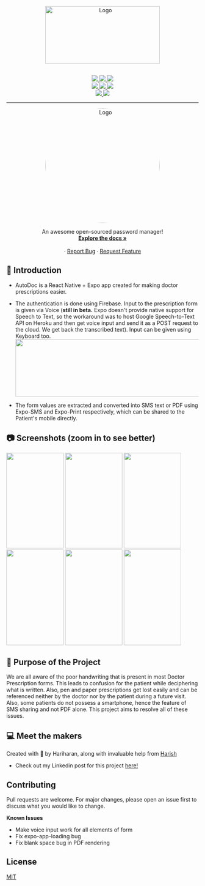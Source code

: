 <p align="center">
  <a href="https://github.com/HariAcidReign/AutoDoc">
    <img src="https://user-images.githubusercontent.com/58134096/103359731-6bfefc00-4ade-11eb-918f-6fe8896f9f54.png" alt="Logo" width="300" height="150">
  </a>
<p align="center">
<br>
    <a href="" alt="License">
        <img src="https://img.shields.io/github/license/HariAcidReign/AutoDoc"/>
    </a>
    <a href="" alt="Maintained">
        <img src="https://img.shields.io/maintenance/yes/2021"/>
    </a>
    <a href="" alt="Code Size">
        <img src="https://img.shields.io/github/languages/code-size/HariAcidReign/AutoDoc"/>
    </a>
<br>
    <a href="https://github.com/HariAcidReign/AutoDoc/network/members" alt="Forks">
    <a href="https://github.com/SamDev98/password-manager-py/stargazers" alt="Stars">
        <img src="https://img.shields.io/github/stars/HariAcidReign/AutoDoc.svg"/>
    </a>
    <a href="" alt="Contributors">
        <img src="https://img.shields.io/github/contributors/HariAcidReign/AutoDoc.svg"/>
    </a>
    <a href="https://github.com/SamDev98/password-manager-py/labels/good%20first%20issue" alt="Good First Issues">
        <img src="https://img.shields.io/github/issues-raw/SamDev98/password-manager-py/good%20first%20issue"/>
    </a>
<br>
    <a href="https://www.linkedin.com/in/hariharan-balasubramanian-2a7607187/" alt="Linkedin">
        <img src="https://img.shields.io/badge/-Hariharn B-black.svg?style=for-the-badge&logo=linkedin&colorB=555"/>
    </a>
      <a href="https://www.linkedin.com/in/harish-s-g-31ba96171/" alt="Linkedin">
        <img src="https://img.shields.io/badge/-Harish -black.svg?style=for-the-badge&logo=linkedin&colorB=555"/>
    </a>
</p>
<hr>
<p align="center">
    <a href="https://github.com/HariAcidReign/AutoDoc/">
        <img style="border-radius:50%" src="https://user-images.githubusercontent.com/58134096/103369129-580fc600-4aef-11eb-9e1e-4a8679bf5719.png" alt="Logo" width="300" height="300">
    </a>
    <p align="center">
    An awesome open-sourced password manager!
    <br>
    <a href="https://github.com/HariAcidReign/AutoDoc/"><strong>Explore the docs »</strong></a>
    <br>
    <br>
    ·
    <a href="https://github.com/HariAcidReign/AutoDoc/issues/new/choose">Report Bug</a>
    ·
    <a href="https://github.com/HariAcidReign/AutoDoc/discussions/new">Request Feature</a>
  </p>
</p>
 
## 📌 Introduction 

- AutoDoc is a React Native + Expo app created for making doctor prescriptions easier.  
- The authentication is done using Firebase. Input to the prescription form is given via Voice (**still in beta.** Expo doesn't provide native support for Speech to Text, so the workaround was to host Google Speech-to-Text API on Heroku and then get voice input and send it as a POST request to the cloud. We get back the transcribed text). Input can be given using Keyboard too. 
   <img src="https://user-images.githubusercontent.com/58134096/103369129-580fc600-4aef-11eb-9e1e-4a8679bf5719.png" width="1000" height="150" />

- The form values are extracted and converted into SMS text or PDF using Expo-SMS and Expo-Print respectively, which can be shared to the Patient's mobile directly.

## 📷 Screenshots (zoom in to see better) 

<p float="left">
  <img src="https://user-images.githubusercontent.com/58134096/103357459-41f70b00-4ad9-11eb-9cc3-e5aa75703731.png" width="150" height="250" />
  <img src="https://user-images.githubusercontent.com/58134096/103359259-9d2afc80-4add-11eb-8181-6176fdd6c265.png" width="150" height="250" />
  <img src="https://user-images.githubusercontent.com/58134096/103359329-b764da80-4add-11eb-873b-f00a800212c3.png" width="150" height="250" />
   <img src="https://user-images.githubusercontent.com/58134096/103359359-c8155080-4add-11eb-8597-16e687a9a9bc.png" width="150" height="250" />
  <img src="https://user-images.githubusercontent.com/58134096/103359389-d82d3000-4add-11eb-86ea-4b657ab1e485.png" width="150" height="250" />
  <img src="https://user-images.githubusercontent.com/58134096/103359421-e8dda600-4add-11eb-8495-4c990fb616e0.png" width="150" height="250" />

</p> 

## 🎯 Purpose of the Project

We are all aware of the poor handwriting that is present in most Doctor Prescription forms. This leads to confusion for the patient while deciphering what is written. Also, pen and paper prescriptions get lost easily and can be referenced neither by the doctor nor by the patient during a future visit. Also, some patients do not possess a smartphone, hence the feature of SMS sharing and not PDF alone. This project aims to resolve all of these issues. 

## 💻 Meet the makers

Created with 💖 by Hariharan, along with invaluable help from <a href="https://github.com/harishsg99">Harish</a>

- Check out my Linkedin post for this project <a href="https://www.linkedin.com/posts/hariharan-balasubramanian-2a7607187_we-all-know-how-difficult-it-is-to-understand-activity-6750294083803201536-PxaT">here!</a>



## Contributing
Pull requests are welcome. For major changes, please open an issue first to discuss what you would like to change.

**Known Issues**
- Make voice input work for all elements of form
- Fix expo-app-loading bug
- Fix blank space bug in PDF rendering

## License
[MIT](https://choosealicense.com/licenses/mit/)
